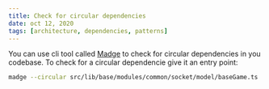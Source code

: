```yaml
---
title: Check for circular dependencies
date: oct 12, 2020
tags: [architecture, dependencies, patterns]
---
```


You can use cli tool called [Madge](https://github.com/auchenberg/node-madge) to check for circular dependencies in you codebase. To check for a circular dependencie give it an entry point:

```bash
madge --circular src/lib/base/modules/common/socket/model/baseGame.ts
```
